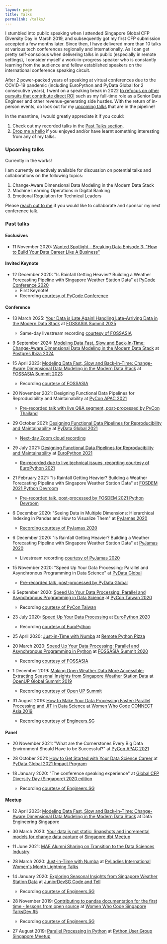 ```yaml
---
layout: page
title: Talks
permalink: /talks/
---
```



I stumbled into public speaking when I attended Singapore Global CFP Diversity Day in March 2019, and subsequently got my first CFP submission accepted a few months later. Since then, I have delivered more than 10 talks at various tech conferences regionally and internationally. As I can get pretty self-conscious when delivering talks in public (especially in remote settings), I consider myself a work-in-progress speaker who is constantly learning from the audience and fellow established speakers on the international conference speaking circuit.

After 2 power-packed years of speaking at virtual conferences due to the COVID-19 pandemic (including EuroPython and PyData Global for 2 consecutive years), I went on a speaking break in 2022 [to refocus on other pursuits that contribute direct ROI](https://hweecat.github.io/year-in-review-2021) such as my full-time role as a Senior Data Engineer and other revenue-generating side hustles. With the return of in-person events, do look out for my [upcoming talks](#upcoming-talks) that are in the pipeline!

In the meantime, I would greatly appreciate it if you could:

1. Check out my recorded talks in the [Past Talks section](#past-talks).
2. [Drop me a hello](mailto:hello@ongchinhwee.com?subject=Speaker%20Outreach) if you enjoyed and/or have learnt something interesting from any of my talks.

### Upcoming talks

Currently in the works!

I am currently selectively available for discussion on potential talks and collaborations on the following topics:

1. Change-Aware Dimensional Data Modeling in the Modern Data Stack
2. Machine Learning Operations in Digital Banking
3. Emotional Regulation for Technical Leaders

Please [reach out to me](mailto:hello@ongchinhwee.com?subject=Speaker%20Request) if you would like to collaborate and sponsor my next conference talk.

### Past talks

#### Exclusives

* 11 November 2020: [Wanted Spotlight - Breaking Data Episode 3: "How to Build Your Data Career Like A Business"](https://www.wanted.jobs/events/spotlight_breaking_data_ep3)

#### Invited Keynote

* 12 December 2020: "Is Rainfall Getting Heavier? Building a Weather Forecasting Pipeline with Singapore Weather Station Data" at [PyCode Conference 2020](https://pycode-conference.org/)
    - First Keynote!
    - Recording [courtesy of PyCode Conference](https://you.tube/uj7hHc6qYb0)

#### Conference

* 13 March 2025: [Your Data is Late Again! Handling Late-Arriving Data in the Modern Data Stack](https://bit.ly/fossasia-late-arriving-data) at [FOSSASIA Summit 2025](https://www.eventyay.com/e/4c0e0c27)
    - Same-day livestream recording [courtesy of FOSSASIA](https://www.youtube.com/live/KmG1INignNo?si=-EBUXs7EcSqahggN&t=14390)

* 9 September 2024: [Modeling Data Fast, Slow and Back-In-Time: Change-Aware Dimensional Data Modeling in the Modern Data Stack](https://bit.ly/pgibz-change-aware-data) at [Postgres Ibiza 2024](https://pgibz.io/schedule.html)

* 15 April 2023: [Modeling Data Fast, Slow and Back-In-Time: Change-Aware Dimensional Data Modeling in the Modern Data Stack](https://bit.ly/fossasia-change-aware-data) at [FOSSASIA Summit 2023](https://eventyay.com/e/7cfe0771)
    - Recording [courtesy of FOSSASIA](https://youtu.be/9nLGrHITKN8)

* 20 November 2021: Designing Functional Data Pipelines for Reproducibility and Maintainability at [PyCon APAC 2021](https://th.pycon.org/)
    - [Pre-recorded talk with live Q&A segment, post-processed by PyCon Thailand](https://www.youtube.com/watch?v=CuODFyWzRi4)

* 29 October 2021: [Designing Functional Data Pipelines for Reproducibility and Maintainability](https://hweecat.github.io/talk_pydataglobal-design-fp-data) at [PyData Global 2021](https://pydata.org/global2021/)
    - [Next-day Zoom cloud recording](https://bit.ly/pg2021-design-fp-data-video)

* 29 July 2021: [Designing Functional Data Pipelines for Reproducibility and Maintainability](https://hweecat.github.io/talk_europython-design-fp-data) at [EuroPython 2021](https://ep2021.europython.eu/)
    - [Re-recorded due to live technical issues, recording courtesy of EuroPython 2021](https://www.youtube.com/watch?v=UY2WFPeEVN0)

* 21 February 2021: "Is Rainfall Getting Heavier? Building a Weather Forecasting Pipeline with Singapore Weather Station Data" at [FOSDEM 2021 Python Devroom](https://fosdem.org/2021/schedule/track/python/)
    - [Pre-recorded talk, post-processed by FOSDEM 2021 Python Devroom](http://mirroronet.pl/pub/mirrors/video.fosdem.org/2021/D.python/python_weather_pipeline.webm)

* 6 December 2020: "Seeing Data in Multiple Dimensions: Hierarchical Indexing in Pandas and How to Visualize Them" at [PyJamas 2020](https://pyjamas.live)
    - [Recording courtesy of PyJamas 2020](https://youtu.be/GxLJ05t5wbw)

* 6 December 2020: "Is Rainfall Getting Heavier? Building a Weather Forecasting Pipeline with Singapore Weather Station Data" at [PyJamas 2020](https://pyjamas.live)
    - Livestream recording [courtesy of PyJamas 2020](https://youtu.be/5IO9CDhh2Xg)

* 15 November 2020: "Speed Up Your Data Processing: Parallel and Asynchronous Programming in Data Science" at [PyData Global](https://global.pydata.org/)
    - [Pre-recorded talk, post-processed by PyData Global](https://youtu.be/E9sv2B3Bb20)

* 6 September 2020: [Speed Up Your Data Processing: Parallel and Asynchronous Programming in Data Science](https://hweecat.github.io/talk_pycontw-parallel-async-ds) at [PyCon Taiwan 2020](https://tw.pycon.org/2020/)
    - Recording [courtesy of PyCon Taiwan](https://youtu.be/w2eUdxPQQ78)

* 23 July 2020: [Speed Up Your Data Processing](https://hweecat.github.io/talk_europython-parallel-async-ds) at [EuroPython 2020](https://ep2020.europython.eu/)
    - Recording [courtesy of EuroPython](https://you.tube/PB7_5BQp1SU)

* 25 April 2020: [Just-in-Time with Numba](https://hweecat.github.io/talk_pypizza-jit-with-numba) at [Remote Python Pizza](https://remote.python.pizza/)

* 20 March 2020: [Speed Up Your Data Processing: Parallel and Asynchronous Programming in Python](https://hweecat.github.io/talk_fossasia-parallel-async-python) at [FOSSASIA Summit 2020](https://summit.fossasia.org/)
    - Recording [courtesy of FOSSASIA](https://youtu.be/aB6f5KicM2Y)

* 1 December 2019: [Making Open Weather Data More Accessible: Extracting Seasonal Insights from Singapore Weather Station Data](https://hweecat.github.io/talk_extracting_seasonal_insights_from_sg_weather_station_data/) at [OpenUP Global Summit 2019](https://www.openup.global/)
    - Recording [courtesy of Open UP Summit](https://youtu.be/x8CtEtn0vsc)

* 31 August 2019: [How to Make Your Data Processing Faster: Parallel Processing and JIT in Data Science](https://hweecat.github.io/talk_how-to-make-your-data-processing-faster) at [Women Who Code CONNECT Asia 2019](https://asia.womenwhocode.dev/) 
    - Recording [courtesy of Engineers.SG](https://youtu.be/RX5rlt3jAt0)


#### Panel

* 20 November 2021: "What are the Cornerstones Every Big Data Environment Should Have to be Successful?" at [PyCon APAC 2021](https://th.pycon.org/)

* 28 October 2021: [How to Get Started with Your Data Science Career](https://bit.ly/pg2021ip-ds-career) at [PyData Global 2021 Impact Program](https://pydata.org/global2021/diversity/)

* 18 January 2020: "The conference speaking experience" at [Global CFP Diversity Day (Singapore) 2020 edition](https://ti.to/global-diversity-cfp-day-sg/2020-edition)
    - Recording [courtesy of Engineers.SG](https://youtu.be/Q5kxpRXVDyk)

#### Meetup

* 12 April 2023: [Modeling Data Fast, Slow and Back-In-Time: Change-Aware Dimensional Data Modeling in the Modern Data Stack](https://docs.google.com/presentation/d/1ZlqTkS-CA5hqDuDp1sPrR8LOfu_jjIwGXNbv-5iHWio/edit?usp=sharing) at Data Engineering Singapore

* 30 March 2023: [Your data is not static: Snapshots and incremental models for change data capture](https://bit.ly/dbtsg2023-change-aware-data) at [Singapore dbt Meetup](https://www.meetup.com/singapore-dbt-meetup/events/291951191/)

* 11 June 2021: [MAE Alumni Sharing on Transition to the Data Sciences Industry](https://docs.google.com/presentation/d/12l9GI6V6kHdhYY2wsItm8_44oabTg1f_whgCQF28-zU/edit#slide=id.gc6f9544c1_0_0)

* 28 March 2020: [Just-in-Time with Numba](https://hweecat.github.io/talk_pyladies-jit-with-numba) at [PyLadies International Women's Month Lightning Talks](https://pyladies.com/)

* 14 January 2020: [Exploring Seasonal Insights from Singapore Weather Station Data](https://hweecat.github.io/talk_juniordevsg_exploring_seasonal_insights_from_sg_weather_data) at [JuniorDevSG Code and Tell](https://www.meetup.com/Junior-Developers-Singapore/events/267507133/)
    - Recording [courtesy of Engineers.SG](https://engineers.sg/v/3919)

* 28 November 2019: [Contributing to pandas documentation for the first time - lessons from open source](https://hweecat.github.io/talk_contributing-pandas-docs-first-time) at [Women Who Code Singapore TalksDev #5](https://www.meetup.com/Women-Who-Code-Singapore/events/266037585/)
    - Recording [courtesy of Engineers.SG](https://youtu.be/qGPaRTG17ts)

* 27 August 2019: [Parallel Processing in Python](https://hweecat.github.io/talk_parallel-programming-python) at [Python User Group Singapore Meetup](https://www.meetup.com/Singapore-Python-User-Group/events/263765155/)